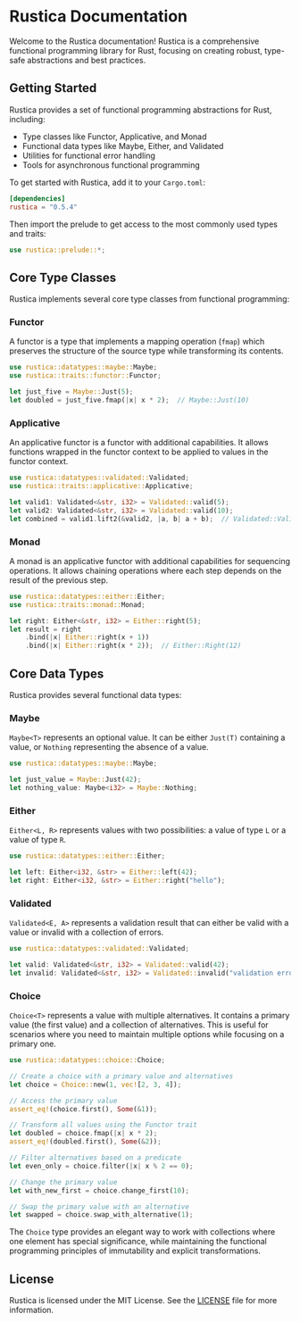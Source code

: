 # Rustica Documentation

Welcome to the Rustica documentation! Rustica is a comprehensive functional programming library for Rust, focusing on creating robust, type-safe abstractions and best practices.

## Getting Started

Rustica provides a set of functional programming abstractions for Rust, including:

- Type classes like Functor, Applicative, and Monad
- Functional data types like Maybe, Either, and Validated
- Utilities for functional error handling
- Tools for asynchronous functional programming

To get started with Rustica, add it to your `Cargo.toml`:

```toml
[dependencies]
rustica = "0.5.4"
```

Then import the prelude to get access to the most commonly used types and traits:

```rust
use rustica::prelude::*;
```

## Core Type Classes

Rustica implements several core type classes from functional programming:

### Functor

A functor is a type that implements a mapping operation (`fmap`) which preserves the structure of the source type while transforming its contents.

```rust
use rustica::datatypes::maybe::Maybe;
use rustica::traits::functor::Functor;

let just_five = Maybe::Just(5);
let doubled = just_five.fmap(|x| x * 2);  // Maybe::Just(10)
```

### Applicative

An applicative functor is a functor with additional capabilities. It allows functions wrapped in the functor context to be applied to values in the functor context.

```rust
use rustica::datatypes::validated::Validated;
use rustica::traits::applicative::Applicative;

let valid1: Validated<&str, i32> = Validated::valid(5);
let valid2: Validated<&str, i32> = Validated::valid(10);
let combined = valid1.lift2(&valid2, |a, b| a + b);  // Validated::Valid(15)
```

### Monad

A monad is an applicative functor with additional capabilities for sequencing operations. It allows chaining operations where each step depends on the result of the previous step.

```rust
use rustica::datatypes::either::Either;
use rustica::traits::monad::Monad;

let right: Either<&str, i32> = Either::right(5);
let result = right
    .bind(|x| Either::right(x + 1))
    .bind(|x| Either::right(x * 2));  // Either::Right(12)
```

## Core Data Types

Rustica provides several functional data types:

### Maybe

`Maybe<T>` represents an optional value. It can be either `Just(T)` containing a value, or `Nothing` representing the absence of a value.

```rust
use rustica::datatypes::maybe::Maybe;

let just_value = Maybe::Just(42);
let nothing_value: Maybe<i32> = Maybe::Nothing;
```

### Either

`Either<L, R>` represents values with two possibilities: a value of type `L` or a value of type `R`.

```rust
use rustica::datatypes::either::Either;

let left: Either<i32, &str> = Either::left(42);
let right: Either<i32, &str> = Either::right("hello");
```

### Validated

`Validated<E, A>` represents a validation result that can either be valid with a value or invalid with a collection of errors.

```rust
use rustica::datatypes::validated::Validated;

let valid: Validated<&str, i32> = Validated::valid(42);
let invalid: Validated<&str, i32> = Validated::invalid("validation error");
```

### Choice

`Choice<T>` represents a value with multiple alternatives. It contains a primary value (the first value) and a collection of alternatives. This is useful for scenarios where you need to maintain multiple options while focusing on a primary one.

```rust
use rustica::datatypes::choice::Choice;

// Create a choice with a primary value and alternatives
let choice = Choice::new(1, vec![2, 3, 4]);

// Access the primary value
assert_eq!(choice.first(), Some(&1));

// Transform all values using the Functor trait
let doubled = choice.fmap(|x| x * 2);
assert_eq!(doubled.first(), Some(&2));

// Filter alternatives based on a predicate
let even_only = choice.filter(|x| x % 2 == 0);

// Change the primary value
let with_new_first = choice.change_first(10);

// Swap the primary value with an alternative
let swapped = choice.swap_with_alternative(1);
```

The `Choice` type provides an elegant way to work with collections where one element has special significance, while maintaining the functional programming principles of immutability and explicit transformations.

## License

Rustica is licensed under the MIT License. See the [LICENSE](LICENSE) file for more information.

